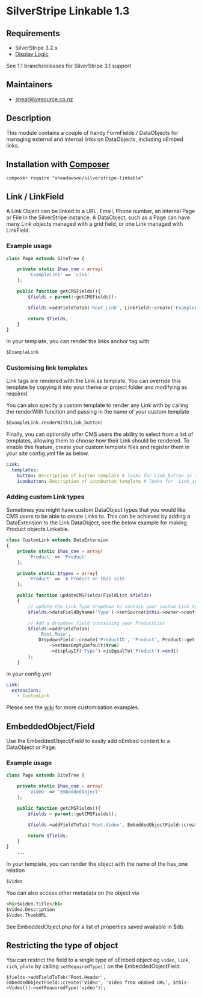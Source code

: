 # SilverStripe Linkable 1.3

## Requirements

* SilverStripe 3.2.x
* [Display Logic](https://github.com/unclecheese/silverstripe-display-logic)

See 1.1 branch/releases for SilverStripe 3.1 support

## Maintainers

* shea@livesource.co.nz

## Description

This module contains a couple of handy FormFields / DataObjects for managing external and internal links on DataObjects, including oEmbed links.

## Installation with [Composer](https://getcomposer.org/)

```
composer require "sheadawson/silverstripe-linkable"
```

## Link / LinkField

A Link Object can be linked to a URL, Email, Phone number, an internal Page or File in the SilverStripe instance. A DataObject, such as a Page can have many Link objects managed with a grid field, or one Link managed with LinkField.

### Example usage

```php
class Page extends SiteTree {

	private static $has_one = array(
		'ExampleLink' => 'Link'
	);

	public function getCMSFields(){
		$fields = parent::getCMSFields();

		$fields->addFieldToTab('Root.Link', LinkField::create('ExampleLinkID', 'Link to page or file'));

		return $fields;
	}
}
```

In your template, you can render the links anchor tag with

```html
$ExampleLink
```

### Customising link templates

Link tags are rendered with the Link.ss template. You can override this template by copying it into your theme or project folder and modifying as required.

You can also specify a custom template to render any Link with by calling the renderWith function and passing in the name of your custom template

```html
$ExampleLink.renderWith(Link_button)
```

Finally, you can optionally offer CMS users the ability to select from a list of templates, allowing them to choose how their Link should be rendered. To enable this feature, create your custom template files and register them in your site config.yml file as below.

```YAML
Link:
  templates:
    button: Description of button template # looks for Link_button.ss template
    iconbutton: Description of iconbutton template # looks for  Link_iconbutton.ss template
```

### Adding custom Link types

Sometimes you might have custom DataObject types that you would like CMS users to be able to create Links to. This can be achieved by adding a DataExtension to the Link DataObject, see the below example for making Product objects Linkable.

```php
class CustomLink extends DataExtension
{
    private static $has_one = array(
        'Product' => 'Product'
    );

    private static $types = array(
        'Product' => 'A Product on this site'
    );

    public function updateCMSFields(FieldList $fields)
    {
		// update the Link Type dropdown to contain your custom Link types
        $fields->dataFieldByName('Type')->setSource($this->owner->config()->types);

		// Add a dropdown field containing your ProductList
		$fields->addFieldToTab(
            'Root.Main',
            DropdownField::create('ProductID', 'Product', Product::get()->map('ID', 'Title')->toArray())
                ->setHasEmptyDefault(true)
                ->displayIf('Type')->isEqualTo('Product')->end()
        );
	}
```

In your config.yml

```YAML
Link:
  extensions:
    - CustomLink
```

Please see the [wiki](https://github.com/sheadawson/silverstripe-linkable/wiki) for more customisation examples.

## EmbeddedObject/Field

Use the EmbeddedObject/Field to easily add oEmbed content to a DataObject or Page.

### Example usage

```php
class Page extends SiteTree {

	private static $has_one = array(
		'Video' => 'EmbeddedObject'
	);

	public function getCMSFields(){
		$fields = parent::getCMSFields();

		$fields->addFieldToTab('Root.Video', EmbeddedObjectField::create('Video', 'Video from oEmbed URL', $this->Video()));

		return $fields;
	}
}
	...
```

In your template, you can render the object with the name of the has_one relation

```html
$Video
```

You can also access other metadata on the object via

```html
<h1>$Video.Title</h1>
$Video.Description
$Video.ThumbURL
```

See EmbeddedObject.php for a list of properties saved available in $db.

## Restricting the type of object

You can restrict the field to a single type of oEmbed object eg `video`, `link`, `rich`, `photo` by calling `setRequiredType()` on the EmbeddedObjectField.

```
$fields->addFieldToTab('Root.Header', EmbeddedObjectField::create('Video', 'Video from oEmbed URL', $this->Video())->setRequiredType('video'));

```
